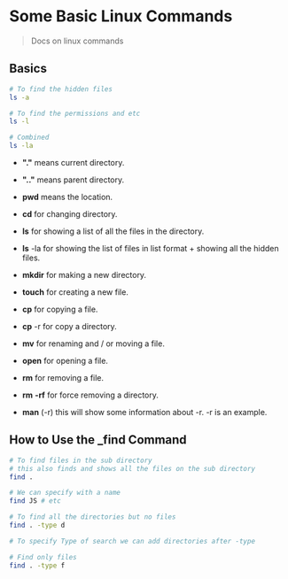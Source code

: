 # Some Basic Linux Commands

> Docs on linux commands

## Basics

```bash
# To find the hidden files
ls -a

# To find the permissions and etc
ls -l

# Combined
ls -la

```

- **"."** means current directory. 

- **".."** means parent directory.

- **pwd** means the location.

- **cd** for changing directory.

- **ls** for showing a list of all the files in the directory.

- **ls** -la for showing the list of files in list format + showing all the hidden files.

- **mkdir** for making a new directory.

- **touch** for creating a new file.

- **cp** for copying a file.

- **cp** -r for copy a directory.

- **mv** for renaming and / or moving a file.

- **open** for opening a file.

- **rm** for removing a file.

- **rm** **-rf** for force removing a directory.

- **man** (-r) this will show some information about -r. -r is an example.


## How to Use the _find Command 
```bash
# To find files in the sub directory 
# this also finds and shows all the files on the sub directory 
find . 

# We can specify with a name 
find JS # etc 

# To find all the directories but no files 
find . -type d

# To specify Type of search we can add directories after -type 

# Find only files 
find . -type f

```

